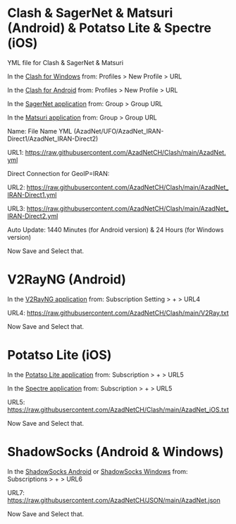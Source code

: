 # Clash & SagerNet & Matsuri (Android) & Potatso Lite & Spectre (iOS)
YML file for Clash & SagerNet & Matsuri

In the [Clash for Windows](https://github.com/Fndroid/clash_for_windows_pkg/releases/latest) from:
Profiles > New Profile > URL

In the [Clash for Android](https://github.com/Kr328/ClashForAndroid/releases/latest) from:
Profiles > New Profile > URL

In the [SagerNet application](https://github.com/SagerNet/SagerNet/releases/latest) from:
Group > Group URL

In the [Matsuri application](https://github.com/Matsuridayo/Matsuri/releases/latest) from:
Group > Group URL

Name: File Name YML (AzadNet/UFO/AzadNet_IRAN-Direct1/AzadNet_IRAN-Direct2)

URL1: https://raw.githubusercontent.com/AzadNetCH/Clash/main/AzadNet.yml

Direct Connection for GeoIP=IRAN:

URL2: https://raw.githubusercontent.com/AzadNetCH/Clash/main/AzadNet_IRAN-Direct1.yml

URL3: https://raw.githubusercontent.com/AzadNetCH/Clash/main/AzadNet_IRAN-Direct2.yml

Auto Update:
1440 Minutes (for Android version)
&
24 Hours (for Windows version)

Now Save and Select that.

# V2RayNG (Android)
In the [V2RayNG application](https://play.google.com/store/apps/details?id=com.v2ray.ang) from:
Subscription Setting > + > URL4

URL4: https://raw.githubusercontent.com/AzadNetCH/Clash/main/V2Ray.txt

Now Save and Select that.


# Potatso Lite (iOS)

In the [Potatso Lite application](https://apps.apple.com/us/app/potatso-lite/id1239860606) from:
Subscription > + > URL5

In the [Spectre application](https://apps.apple.com/us/app/spectre-vpn/id1508712998) from:
Subscription > + > URL5

URL5: https://raw.githubusercontent.com/AzadNetCH/Clash/main/AzadNet_iOS.txt

Now Save and Select that.


# ShadowSocks (Android & Windows)

In the [ShadowSocks Android](https://play.google.com/store/apps/details?id=com.github.shadowsocks) or [ShadowSocks Windows](https://github.com/shadowsocks/shadowsocks-windows/releases/latest) from:
Subscriptions > + > URL6

URL7: https://raw.githubusercontent.com/AzadNetCH/JSON/main/AzadNet.json

Now Save and Select that.
